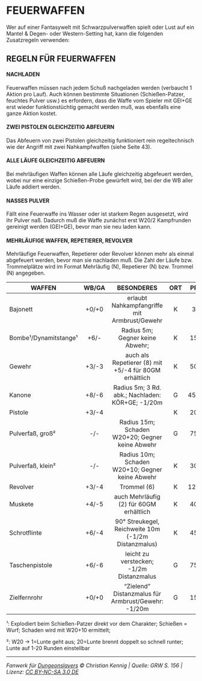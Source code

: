 # FEUERWAFFEN

Wer auf einer Fantasywelt mit Schwarzpulverwaffen spielt oder Lust auf ein Mantel & Degen- oder Western-Setting hat, kann die folgenden Zusatzregeln verwenden:

## REGELN FÜR FEUERWAFFEN

#### NACHLADEN

Feuerwaffen müssen nach jedem Schuß nachgeladen werden (verbaucht 1 Aktion pro Lauf). Auch können bestimmte Situationen (Schießen-Patzer, feuchtes Pulver usw.) es erfordern, dass die Waffe vom Spieler mit GEI+GE erst wieder funktionstüchtig gemacht werden muß, was ebenfalls eine ganze Aktion kostet.

#### ZWEI PISTOLEN GLEICHZEITIG ABFEUERN

Das Abfeuern von zwei Pistolen gleichzeitig funktioniert rein regeltechnisch wie der Angriff mit zwei Nahkampfwaffen (siehe Seite 43).

#### ALLE LÄUFE GLEICHZEITIG ABFEUERN

Bei mehrläufigen Waffen können alle Läufe gleichzeitig abgefeuert werden, wobei nur eine einzige Schießen-Probe gewürfelt wird, bei der die WB aller Läufe addiert werden.

#### NASSES PULVER

Fällt eine Feuerwaffe ins Wasser oder ist starkem Regen ausgesetzt, wird ihr Pulver naß. Dadurch muß die Waffe zunächst erst W20/2 Kampfrunden gereinigt werden (GEI+GE), bevor man sie neu laden kann.

#### MEHRLÄUFIGE WAFFEN, REPETIERER, REVOLVER

Mehrläufige Feuerwaffen, Repetierer oder Revolver können mehr als einmal abgefeuert werden, bevor man sie nachladen muß. Die Zahl der Läufe bzw. Trommelplätze wird im Format Mehrläufig (N), Repetierer (N) bzw. Trommel (N) angegeben.

| WAFFEN                | WB/GA |                      BESONDERES                       | ORT | PREIS |
| --------------------- | :---: | :---------------------------------------------------: | :-: | :---: |
| Bajonett              | +0/+0 |     erlaubt Nahkampfangriffe mit Armbrust/Gewehr      |  K  |  3GM  |
| Bombe¹/Dynamitstange¹ | +6/-  |            Radius 5m; Gegner keine Abwehr;            |  K  | 15GM  |
| Gewehr                | +3/-3 | auch als Repetierer (8) mit +5/-4 für 80GM erhältlich |  K  | 50GM  |
| Kanone                | +8/-6 |   Radius 5m; 3 Rd. abk.; Nachladen: KÖR+GE; -1/20m    |  G  | 450GM |
| Pistole               | +3/-4 |                                                       |  K  | 20GM  |
| Pulverfaß, groß²      |  -/-  |    Radius 15m; Schaden W20+20; Gegner keine Abwehr    |  G  | 75GM  |
| Pulverfaß, klein²     |  -/-  |    Radius 10m; Schaden W20+10; Gegner keine Abwehr    |  K  | 30GM  |
| Revolver              | +3/-4 |                      Trommel (6)                      |  K  | 120GM |
| Muskete               | +4/-5 |        auch Mehrläufig (2) für 60GM erhältlich        |  K  | 40GM  |
| Schrotflinte          | +6/-4 |  90° Streukegel, Reichweite 10m (-1/2m Distanzmalus)  |  K  | 45GM  |
| Taschenpistole        | +6/-6 |       leicht zu verstecken; -1/2m Distanzmalus        |  G  | 75GM  |
| Zielfernrohr          | +0/+0 |  “Zielend” Distanzmalus für Armbrust/Gewehr: -1/20m   |  G  | 15GM  |

¹: Explodiert beim Schießen-Patzer direkt vor dem Charakter; Schießen = Wurf; Schaden wird mit W20+10 ermittelt;

²: W20 -> 1=Lunte geht aus; 20=Lunte brennt doppelt so schnell runter; Lunte auf 1-20 Runden einstellbar

---

_Fanwerk für [Dungeonslayers](https://www.dungeonslayers.net/) © Christian Kennig | Quelle: GRW S. 156 | Lizenz: [CC BY-NC-SA 3.0 DE](https://creativecommons.org/licenses/by-nc-sa/3.0/de/)_

